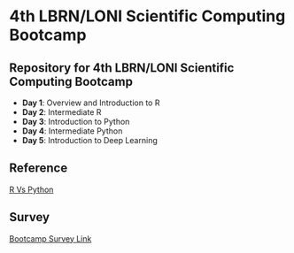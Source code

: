 # 4th LBRN/LONI Scientific Computing Bootcamp

## Repository for 4th LBRN/LONI Scientific Computing Bootcamp

* **Day 1**: Overview and Introduction to R
* **Day 2**: Intermediate R
* **Day 3**: Introduction to Python
* **Day 4**: Intermediate Python
* **Day 5**: Introduction to Deep Learning

## Reference
[R Vs Python](https://www.guru99.com/r-vs-python.html)

## Survey
[Bootcamp Survey Link](https://forms.office.com/Pages/ResponsePage.aspx?id=P61NLa5Q2UeDoJrisfRm-Gquet-W2uBIu1blHkiYGj1UODBYWVNKQU9IMklaV045VlY2RlBaT1cyVy4u)

